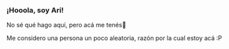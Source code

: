 ### ¡Hooola, soy Ari! 
No sé qué hago aquí, pero acá me tenés👋

Me considero una persona un poco aleatoria, razón por la cual estoy acá :P

<!--
**Ariadnabarrera/Ariadnabarrera** is a ✨ _special_ ✨ repository because its `README.md` (this file) appears on your GitHub profile.

Here are some ideas to get you started:

- 🔭 I’m currently working on ...
- 🌱 I’m currently learning Web Design
- 👯 I’m looking to collaborate on ...
- 🤔 I’m looking for help with ...
- 💬 Ask me about ...
- 📫 How to reach me: ...
- 😄 Pronouns: ...
- ⚡ Fun fact: ...
-->
